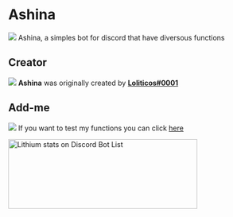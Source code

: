 # Ashina

<img src="https://img.icons8.com/dusk/20/000000/bot.png"> Ashina, a simples bot for discord that have diversous functions

## Creator

<img src="https://img.icons8.com/color/20/000000/user.png"> **Ashina** was originally created by **[Loliticos#0001](https://github.com/Loliticos)**

## Add-me

<img src="https://img.icons8.com/dusk/20/000000/plus.png"> If you want to test my functions you can click [here](https://discordapp.com/api/oauth2/authorize?client_id=564131346591514635&permissions=1342270694&scope=bot)

<a href="https://discordbotlist.com/bots/564131346591514635">
    <img 
        width="380" 
        height="140" 
        src="https://discordbotlist.com/bots/564131346591514635/widget" 
        alt="Lithium stats on Discord Bot List">
</a>
